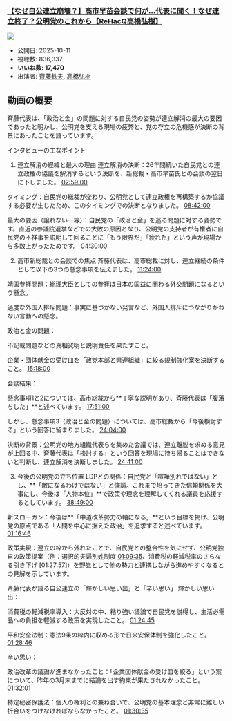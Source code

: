 ### [【なぜ自公連立崩壊？】高市早苗会談で何が…代表に聞く！なぜ連立終了？公明党のこれから【ReHacQ高橋弘樹】](https://www.youtube.com/watch?v=MOY5qRsVZjc)
[![](https://img.youtube.com/vi/MOY5qRsVZjc/sddefault.jpg)](https://www.youtube.com/watch?v=MOY5qRsVZjc)
-   公開日: 2025-10-11
-   視聴数: 836,337
-   **いいね数: 17,470**
-   出演者: [斉藤鉄夫](/rehacq_fan/people/斉藤鉄夫 "wikilink"), [高橋弘樹](/rehacq_fan/people/高橋弘樹 "wikilink")


## 動画の概要

斉藤代表は、「政治と金」の問題に対する自民党の姿勢が連立解消の最大の要因であったと明かし、公明党を支える現場の疲弊と、党の存立の危機感が決断の背景にあったことを語っています。

インタビューの主なポイント
1. 連立解消の経緯と最大の理由
連立解消の決断：26年間続いた自民党との連立政権の協議を解消するという決断を、新総裁・高市早苗氏との会談の翌日に下しました。 [02:59:00](https://www.youtube.com/watch?v=MOY5qRsVZjc&t=10740s)

タイミング：自民党の総裁が変わり、公明党として連立政権を再構築するか協議する必要が生じたため、このタイミングでの決断となりました。 [08:42:00](https://www.youtube.com/watch?v=MOY5qRsVZjc&t=31320s)

最大の要因（譲れない一線）：自民党の「政治と金」を巡る問題に対する姿勢です。直近の参議院選挙などでの大敗の原因となり、公明党の支持者が有権者に自民党の不祥事を説明して回ることに「もう限界だ」「疲れた」という声が現場から多数上がったためです。 [04:30:00](https://www.youtube.com/watch?v=MOY5qRsVZjc&t=16200s)

2. 高市新総裁との会談での焦点
斉藤代表は、高市総裁に対し、連立継続の条件として以下の3つの懸念事項を伝えました。 [11:24:00](https://www.youtube.com/watch?v=MOY5qRsVZjc&t=41040s)

靖国参拝問題：総理大臣としての参拝は日本の国益に関わる外交問題になるという懸念。

過度な外国人排斥問題：事実に基づかない発言など、外国人排斥につながりかねない言動への懸念。

政治と金の問題：

不記載問題などの真相究明と説明責任を果たすこと。

企業・団体献金の受け皿を「政党本部と県連組織」に絞る規制強化案を決断すること。 [15:18:00](https://www.youtube.com/watch?v=MOY5qRsVZjc&t=55080s)

会談結果：

懸念事項1と2については、高市総裁から**丁寧な説明があり、斉藤代表は「腹落ちした」**と述べています。 [17:51:00](https://www.youtube.com/watch?v=MOY5qRsVZjc&t=64260s)

しかし、懸念事項3（政治と金の問題）については、高市総裁から「今後検討する」という回答に留まりました。 [24:04:00](https://www.youtube.com/watch?v=MOY5qRsVZjc&t=86640s)

決断の背景：公明党の地方組織代表らを集めた会議では、連立離脱を求める意見が上回る中、斉藤代表は「検討する」という回答を現場に持ち帰ることはできないと判断し、連立解消を決断しました。 [24:41:00](https://www.youtube.com/watch?v=MOY5qRsVZjc&t=88860s)

3. 今後の公明党の立ち位置
LDPとの関係：自民党と「喧嘩別れではない」とし、**「敵になるわけではない」と強調。これまで培ってきた信頼関係を大事にし、今後は「人物本位」**で政策や理念を理解してくれる議員を応援するとしています。 [38:49:00](https://www.youtube.com/watch?v=MOY5qRsVZjc&t=139740s)

新スローガン：今後は**「中道改革勢力の軸になる」**という目標を掲げ、公明党の原点である「人間を中心に据えた政治」を追求すると述べています。 [01:16:46](https://www.youtube.com/watch?v=MOY5qRsVZjc&t=4606s)

政策実現：連立の枠から外れたことで、自民党との整合性を気にせず、公明党独自の政策提案（例：選択的夫婦別姓制度 [01:09:35](https://www.youtube.com/watch?v=MOY5qRsVZjc&t=4175s)、消費税の軽減税率のさらなる引き下げ [01:27:57]）を野党として他の勢力と連携しながら進めやすくなるとの見解を示しています。

斉藤代表が語る自公連立の「輝かしい思い出」と「辛い思い」
輝かしい思い出：

消費税の軽減税率導入：大反対の中、粘り強い議論で自民党を説得し、生活必需品への負担を軽減する政策を実現したこと。 [01:24:45](https://www.youtube.com/watch?v=MOY5qRsVZjc&t=5085s)

平和安全法制：憲法9条の枠内に収める形で日米安保体制を強化したこと。 [01:28:46](https://www.youtube.com/watch?v=MOY5qRsVZjc&t=5326s)

辛い思い：

政治改革の議論が進まなかったこと：「企業団体献金の受け皿を絞る」という案について、昨年の3月末までに結論を出す約束が果たされなかったこと。 [01:32:01](https://www.youtube.com/watch?v=MOY5qRsVZjc&t=5521s)

特定秘密保護法：個人の権利との兼ね合いで、公明党の基本理念と非常に難しい折合いをつけなければならなかったこと。 [01:30:35](https://www.youtube.com/watch?v=MOY5qRsVZjc&t=5435s)
